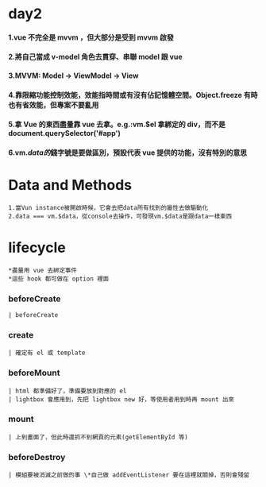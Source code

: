 # day2

#### 1.vue 不完全是 mvvm ，但大部分是受到 mvvm 啟發

#### 2.將自己當成 v-model 角色去貫穿、串聯 model 跟 vue

#### 3.MVVM: Model -> ViewModel -> View

#### 4.靠限縮功能控制效能，效能指時間或有沒有佔記憶體空間。Object.freeze 有時也有省效能，但專案不要亂用

#### 5.拿 Vue 的東西盡量靠 vue 去拿。e.g.:vm.\$el 拿綁定的 div，而不是 document.querySelector('#app')

#### 6.vm.$data的$錢字號是要做區別，預設代表 vue 提供的功能，沒有特別的意思

# Data and Methods

    1.當Vun instance被開啟時候，它會去把data所有找到的屬性去做驅動化
    2.data === vm.$data，從console去操作，可發現vm.$data是跟data一樣東西

# lifecycle

    *盡量用 vue 去綁定事件
    *這些 hook 都可做在 option 裡面

### beforeCreate

    | beforeCreate

### create

    | 確定有 el 或 template

### beforeMount

    | html 都準備好了，準備要放到對應的 el
    | lightbox 會應用到，先把 lightbox new 好，等使用者用到時再 mount 出來

### mount

    | 上到畫面了，但此時還抓不到網頁的元素(getElementById 等)

### beforeDestroy

    | 模組要被消滅之前做的事 \*自己做 addEventListener 要在這裡就關掉，否則會殘留
